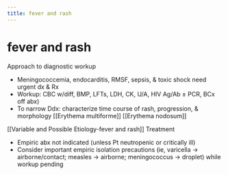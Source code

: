 ```yaml
---
title: fever and rash
---
```

# fever and rash

Approach to diagnostic workup
* Meningococcemia, endocarditis, RMSF, sepsis, & toxic shock need urgent dx & Rx
* Workup: CBC w/diff, BMP, LFTs, LDH, CK, U/A, HIV Ag/Ab ± PCR, BCx
off abx)
* To narrow Ddx: characterize time course of rash, progression, & morphology
[[Erythema multiforme]]
[[Erythema nodosum]]

[[Variable and Possible Etiology-fever and rash]]
Treatment
* Empiric abx not indicated (unless Pt neutropenic or critically ill)
* Consider important empiric isolation precautions (ie, varicella → airborne/contact; measles → airborne; meningococcus → droplet) while workup pending
